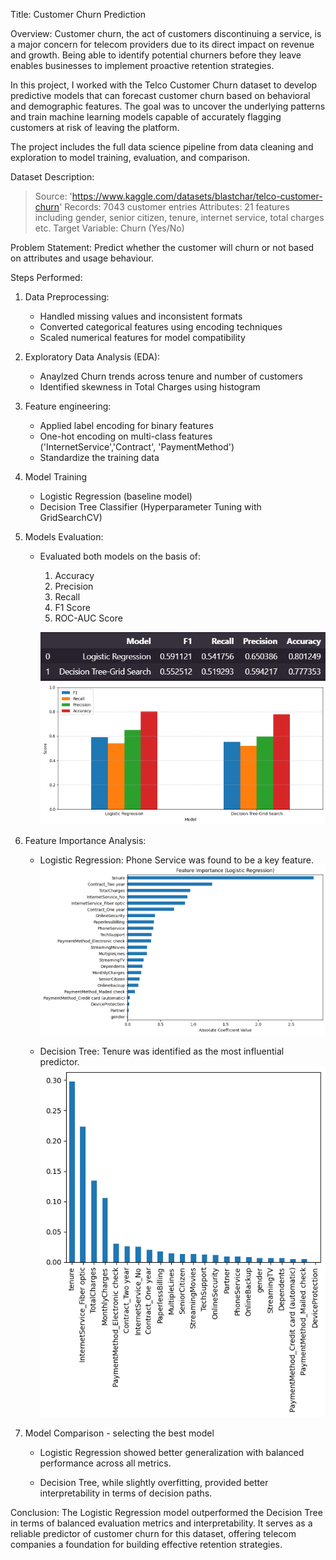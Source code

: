 Title: Customer Churn Prediction

Overview: 
Customer churn, the act of customers discontinuing a service, is a major concern for telecom providers due to its direct impact on revenue and growth. Being able to identify potential churners before they leave enables businesses to implement proactive retention strategies.

In this project, I worked with the Telco Customer Churn dataset to develop predictive models that can forecast customer churn based on behavioral and demographic features. The goal was to uncover the underlying patterns and train machine learning models capable of accurately flagging customers at risk of leaving the platform.

The project includes the full data science pipeline from data cleaning and exploration to model training, evaluation, and comparison.

Dataset Description:
> Source: 'https://www.kaggle.com/datasets/blastchar/telco-customer-churn'
> Records: 7043 customer entries
> Attributes: 21 features including gender, senior citizen, tenure, internet service, total charges etc.
> Target Variable: Churn (Yes/No)

Problem Statement:
Predict whether the customer will churn or not based on attributes and usage behaviour.

Steps Performed:
1. Data Preprocessing:
   - Handled missing values and inconsistent formats
   - Converted categorical features using encoding techniques
   - Scaled numerical features for model compatibility
2. Exploratory Data Analysis (EDA):
   - Anaylzed Churn trends across tenure and number of customers
   - Identified skewness in Total Charges using histogram
3. Feature engineering:
   - Applied label encoding for binary features
   - One-hot encoding on multi-class features ('InternetService','Contract', 'PaymentMethod')
   - Standardize the training data
4. Model Training
   - Logistic Regression (baseline model)
   - Decision Tree Classifier (Hyperparameter Tuning with GridSearchCV)
5. Models Evaluation:
   - Evaluated both models on the basis of:
     1. Accuracy
     2. Precision
     3. Recall
     4. F1 Score
     5. ROC-AUC Score

     ![alt text](visuals/Evaluation-Metrics.png)
     ![alt text](visuals/Comparison.png)
     
7. Feature Importance Analysis:
   - Logistic Regression:
     Phone Service was found to be a key feature.
     ![alt text](visuals/Feature-LR.png)

   - Decision Tree:
     Tenure was identified as the most influential predictor.
     ![alt text](visuals/Feature-DT.png)
     
8. Model Comparison - selecting the best model
   - Logistic Regression showed better generalization with balanced     performance across all metrics.

   - Decision Tree, while slightly overfitting, provided better interpretability in terms of decision paths. 

Conclusion:
The Logistic Regression model outperformed the Decision Tree in terms of balanced evaluation metrics and interpretability. It serves as a reliable predictor of customer churn for this dataset, offering telecom companies a foundation for building effective retention strategies.




